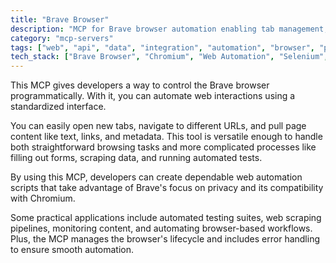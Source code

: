 ```yaml
---
title: "Brave Browser"
description: "MCP for Brave browser automation enabling tab management, page navigation, and content extraction for web workflows."
category: "mcp-servers"
tags: ["web", "api", "data", "integration", "automation", "browser", "privacy", "scraping", "testing"]
tech_stack: ["Brave Browser", "Chromium", "Web Automation", "Selenium", "Playwright", "JavaScript", "Python"]
---
```


This MCP gives developers a way to control the Brave browser programmatically. With it, you can automate web interactions using a standardized interface.

You can easily open new tabs, navigate to different URLs, and pull page content like text, links, and metadata. This tool is versatile enough to handle both straightforward browsing tasks and more complicated processes like filling out forms, scraping data, and running automated tests.

By using this MCP, developers can create dependable web automation scripts that take advantage of Brave's focus on privacy and its compatibility with Chromium.

Some practical applications include automated testing suites, web scraping pipelines, monitoring content, and automating browser-based workflows. Plus, the MCP manages the browser's lifecycle and includes error handling to ensure smooth automation.